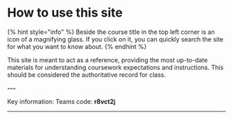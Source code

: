 # How to use this site

{% hint style="info" %}
Beside the course title in the top left corner is an icon of a magnifying glass. If you click on it, you can quickly search the site for what you want to know about.&#x20;
{% endhint %}

This site is meant to act as a reference, providing the most up-to-date materials for understanding coursework expectations and instructions. This should be considered the authoritative record for class.&#x20;

**---**&#x20;

Key information: Teams code: **r8vct2j**

****

